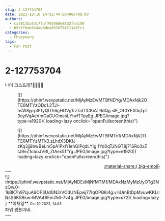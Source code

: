 ```yaml
---
slug: 2-127753704
date: 2023-10-10 14:02:44.084000+09:00
authors:
  - ca3611ba53c7faf765060e88d2fea159
  - 65eff6ab044ae8dea6816794f11a6fc1
categories:
  - Chaeyoung
tags:
  - Fan Post
---
```


# 2-127753704

<div class="post-container" markdown="1">
<div class="content-container md-sidebar__scrollwrap" markdown="1">

나미 코스프레?🥹🥹🙏🙏
<figure markdown="1">
![](https://phinf.wevpstatic.net/MjAyMzEwMTBfNDYg/MDAxNjk2OTE0MTYzODc1.2TJl-hsW8jyrptFfyQITh6gHGVg1rz7aITlCKiAT9dQg.sIE_Of0YEX0qTpt3eyiVqAcVmGaGUOmcsLYlwlTTpyEg.JPEG/image.jpg?type=e1920){ loading=lazy onclick="openFullscreen(this)"}
</figure>

<figure markdown="1">
![](https://phinf.wevpstatic.net/MjAyMzEwMTBfMTc1/MDAxNjk2OTE0MTYzMTk3.zLhdX3DKIJ-zKq3jj9bwBeLm5pA1PxlYIehQIPqdLYIg.fYd0qTJNGT8j71SRo3xZtJBeZ1oboJVBI_ZtAex51fYg.JPEG/image.jpg?type=e1920){ loading=lazy onclick="openFullscreen(this)"}
</figure>


</div>
</div>

<div style="text-align: right;" markdown="1">
<a href="https://weverse.io/fromis9/fanpost/2-127753704" style="text-align: right;">:material-share:{.big-emoji}</a>
</div>
---

<div class="comments-container md-sidebar__scrollwrap" markdown="1">
<div class="comment" markdown="1">
<div class='id-container' markdown="1">
![](https://phinf.wevpstatic.net/MjAyNDExMjNfMTM1/MDAxNzMyMzUyOTg3NzQw.0-1kBK7h97cjuA6OF3UdGN3rVOdUNEpwj77IqOPB6i4g.vliiUmBtDpMvuwKKLiINsS6K5Bkw-MVA48Em7A6-7v4g.JPEG/image.jpg?type=s72){ loading=lazy }
**<span class="artist">이채영</span>** <small>Oct 10 2023, 14:03</small><br>
</div>
<div class='comment-body' markdown="1">
파워 웜톤이네…
</div>
</div>
</div>
---
